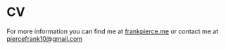 # CV
For more information you can find me at [frankpierce.me](https://www.frankpierce.me/) or contact me at piercefrank10@gmail.com
